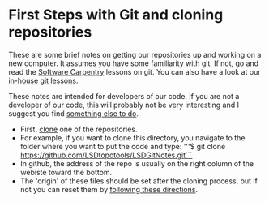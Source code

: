 First Steps with Git and cloning repositories
===============================================================

These are some brief notes on getting our repositories up and working on a new computer. 
It assumes you have some familiarity with git. If not, go and read the [Software Carpentry](http://www.software-carpentry.org/v5/novice/git/) lessons on git. 
You can also have a look at our [in-house git lessons](http://www.geos.ed.ac.uk/~smudd/NMDM_Course/html/index.html). 

These notes are intended for developers of our code. If you are not a developer of our code, this will probably not be very interesting and I suggest you find [something else to do](http://www.hibernianfc.co.uk/news/tickets).

* First, [clone](https://git-scm.com/book/en/v2/Git-Basics-Getting-a-Git-Repository) one of the repositories. 
* For example, if you want to clone this directory, you navigate to the folder where you want to put the code and type:
'''$ git clone https://github.com/LSDtopotools/LSDGitNotes.git```
* In github, the address of the repo is usually on the right column of the webiste toward the bottom. 
* The 'origin' of these files should be set after the cloning process, but if not you can reset them by [following these directions](https://git-scm.com/book/en/v2/Git-Basics-Working-with-Remotes). 
